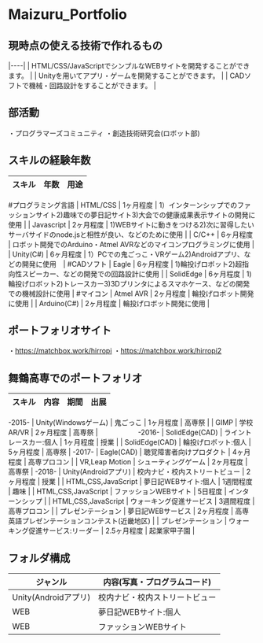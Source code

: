 # Maizuru_Portfolio

## 現時点の使える技術で作れるもの
|----|
| HTML/CSS/JavaScriptでシンプルなWEBサイトを開発することができます。 |
| Unityを用いてアプリ・ゲームを開発することができます。 |
| CADソフトで機械・回路設計をすることができます。 |

## 部活動
・プログラマーズコミュニティ
・創造技術研究会(ロボット部)

## スキルの経験年数
| スキル | 年数 | 用途 |
|:-----------:|:------------:|:------------:|
#プログラミング言語
| HTML/CSS | 1ヶ月程度 | 1）インターンシップでのファッションサイト2)趣味での夢日記サイト3)大会での健康成果表示サイトの開発に使用 | 
| Javascript | 2ヶ月程度 | 1)WEBサイトに動きをつける2)次に習得したいサーバサイドのnode.jsと相性が良い、などのために使用 | 
| C/C++ | 6ヶ月程度 | ロボット開発でのArduino・Atmel AVRなどのマイコンプログラミングに使用 | 
| Unity(C#) | 6ヶ月程度 | 1）PCでの鬼ごっこ・VRゲーム2)Androidアプリ、などの開発に使用　| 
#CADソフト
| Eagle | 6ヶ月程度 | 1)輪投げロボット2)超指向性スピーカー、などの開発での回路設計に使用 | 
| SolidEdge | 6ヶ月程度 | 1)輪投げロボット2)トレースカー3)3Dプリンタによるスマホケース、などの開発での機械設計に使用 | 
#マイコン
| Atmel AVR | 2ヶ月程度 | 輪投げロボット開発に使用 |
| Arduino(C#) | 2ヶ月程度 | 輪投げロボット開発に使用 |

## ポートフォリオサイト
・https://matchbox.work/hirropi
・https://matchbox.work/hirropi2

## 舞鶴高専でのポートフォリオ
| スキル | 内容 | 期間 | 出展 |
|:-----------:|:------------:|:------------:|:------------:|
-2015-
| Unity(Windowsゲーム) | 鬼ごっこ | 1ヶ月程度 | 高専祭 | 
| GIMP | 学校AR/VR | 2ヶ月程度 | 高専祭 | 　 　　　　 
-2016-
| SolidEdge(CAD) | ライントレースカー:個人 | 1ヶ月程度 | 授業 | 
| SolidEdge(CAD) | 輪投げロボット:個人 | 5ヶ月程度 | 高専祭 | 
-2017-
| Eagle(CAD) | 聴覚障害者向けプロダクト | 4ヶ月程度 | 高専プロコン | 
| VR,Leap Motion | シューティングゲーム | 2ヶ月程度 | 高専祭 | 
-2018-
| Unity(Androidアプリ) | 校内ナビ・校内ストリートビュー | 2ヶ月程度 | 授業 | 
| HTML,CSS,JavaScript | 夢日記WEBサイト:個人 | 1週間程度 | 趣味 |
| HTML,CSS,JavaScript | ファッションWEBサイト | 5日程度 | インターンシップ |
| HTML,CSS,JavaScript | ウォーキング促進サービス | 3週間程度 | 高専プロコン |
| プレゼンテーション | 夢日記WEBサービス | 2ヶ月程度 | 高専英語プレゼンテーションコンテスト(近畿地区) |
| プレゼンテーション | ウォーキング促進サービス:リーダー | 2.5ヶ月程度 | 起業家甲子園 |

## フォルダ構成

| ジャンル | 内容(写真・プログラムコード) |
----|---- 
| Unity(Androidアプリ) | 校内ナビ・校内ストリートビュー |
| WEB | 夢日記WEBサイト:個人 |
| WEB | ファッションWEBサイト |
